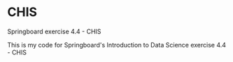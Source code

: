# CHIS
Springboard exercise 4.4 - CHIS

This is my code for Springboard's Introduction to Data Science exercise 4.4 - CHIS
